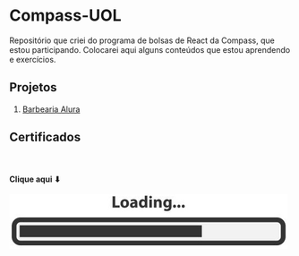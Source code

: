 # Compass-UOL
Repositório que criei do programa de bolsas de React da Compass, que estou participando. Colocarei aqui alguns conteúdos que estou aprendendo e exercícios.

## Projetos
<ol>
<li><a href="/src/BarbeariaAlura">Barbearia Alura</a></li></ol>

<p align="justify">
 <h2>Certificados</h2></p> &ensp; 

#### Clique aqui ⬇
[![Certificados obtidos na trilha do programa](Docs/Carregando.jpg)](https://github.com/WelbertJr/Compass-UOL/blob/master/Docs/)
